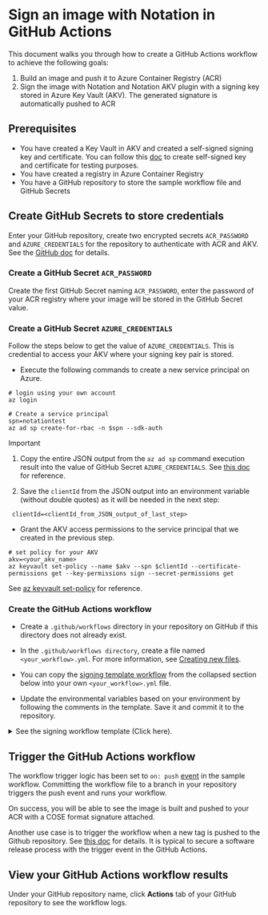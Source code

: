 # Sign an image with Notation in GitHub Actions

This document walks you through how to create a GitHub Actions workflow to achieve the following goals:

1. Build an image and push it to Azure Container Registry (ACR)
2. Sign the image with Notation and Notation AKV plugin with a signing key stored in Azure Key Vault (AKV). The generated signature is automatically pushed to ACR

## Prerequisites

- You have created a Key Vault in AKV and created a self-signed signing key and certificate. You can follow this [doc](https://learn.microsoft.com/en-us/azure/container-registry/container-registry-tutorial-sign-build-push#create-a-self-signed-certificate-azure-cli) to create self-signed key and certificate for testing purposes. 
- You have created a registry in Azure Container Registry
- You have a GitHub repository to store the sample workflow file and GitHub Secrets

## Create GitHub Secrets to store credentials

Enter your GitHub repository, create two encrypted secrets `ACR_PASSWORD` and `AZURE_CREDENTIALS` for the repository to authenticate with ACR and AKV. See the [GitHub doc](https://docs.github.com/en/actions/security-guides/encrypted-secrets#creating-encrypted-secrets-for-a-repository) for details.

### Create a GitHub Secret `ACR_PASSWORD`

Create the first GitHub Secret naming `ACR_PASSWORD`, enter the password of your ACR registry where your image will be stored in the GitHub Secret value.

### Create a GitHub Secret `AZURE_CREDENTIALS`

Follow the steps below to get the value of `AZURE_CREDENTIALS`. This is credential to access your AKV where your signing key pair is stored.

- Execute the following commands to create a new service principal on Azure. 

```
# login using your own account
az login

# Create a service principal
spn=notationtest
az ad sp create-for-rbac -n $spn --sdk-auth
```

> [!IMPORTANT]
> 1. Copy the entire JSON output from the `az ad sp` command execution result into the value of GitHub Secret `AZURE_CREDENTIALS`. See [this doc](https://learn.microsoft.com/en-us/azure/developer/github/connect-from-azure?tabs=azure-portal%2Cwindows#add-the-service-principal-as-a-github-secret) for reference.
>
> 2. Save the `clientId` from the JSON output into an environment variable (without double quotes) as it will be needed in the next step:
>```
>  clientId=<clientId_from_JSON_output_of_last_step>
>```

- Grant the AKV access permissions to the service principal that we created in the previous step.

```
# set policy for your AKV
akv=<your_akv_name>
az keyvault set-policy --name $akv --spn $clientId --certificate-permissions get --key-permissions sign --secret-permissions get
```

See [az keyvault set-policy](https://learn.microsoft.com/en-us/cli/azure/keyvault?view=azure-cli-latest#az-keyvault-set-policy) for reference.

### Create the GitHub Actions workflow

- Create a `.github/workflows` directory in your repository on GitHub if this directory does not already exist.

- In the `.github/workflows directory`, create a file named `<your_workflow>.yml`. For more information, see [Creating new files](https://docs.github.com/en/repositories/working-with-files/managing-files/creating-new-files).

- You can copy the [signing template workflow](https://github.com/notation-playground/notation-integration-with-ACR-and-AKV/blob/template/sign-template.yml) from the collapsed section below into your own `<your_workflow>.yml` file.

- Update the environmental variables based on your environment by following the comments in the template. Save it and commit it to the repository.

<details>

<summary>See the signing workflow template (Click here).</summary>

```yaml
# build and push an OCI artifact to ACR, setup notation and sign the artifact
name: notation-github-actions-sign-template

on:
  push:

env:
  ACR_REGISTRY_NAME: <registry_name_of_your_ACR>        # example: myRegistry.azurecr.io
  ACR_REPO_NAME: <repository_name_of_your_ACR>          # example: myRepo
  ACR_USERNAME: <user_name_of_your_ACR>                 # example: myRegistry
  AKV_NAME: <your_Azure_Key_Vault_Name>                 # example: myAzureKeyVault
  KEY_ID: <key_id_of_your_private_key_to_sign_in_AKV>   # example: https://mynotationakv.vault.azure.net/keys/notationLeafCert/c585b8ad8fc542b28e41e555d9b3a1fd
  NOTATION_EXPERIMENTAL: 1                              # [Optional] when set, use Referrers API in the workflow

jobs:
  notation-sign:
    runs-on: ubuntu-latest
    permissions:
      contents: read
      packages: write
    steps:
      - name: Checkout
        uses: actions/checkout@v3
      - name: prepare
        id: prepare
        # Use `v1` as an example tag, user can pick their own
        run: |
          echo "target_artifact_reference=${{ env.ACR_REGISTRY_NAME }}/${{ env.ACR_REPO_NAME }}:v1" >> "$GITHUB_ENV"
      # Log in to your ACR
      - name: docker login
        uses: azure/docker-login@v1
        with:
          login-server: ${{ env.ACR_REGISTRY_NAME }}
          username: ${{ env.ACR_USERNAME }}
          password: ${{ secrets.ACR_PASSWORD }}
      # Build and push an image to ACR
      # Use `Dockerfile` as an example to build an image
      - name: Build and push
        id: push
        uses: docker/build-push-action@v4
        with:
          push: true
          tags: ${{ env.target_artifact_reference }}
      # Get the manifest digest of the OCI artifact
      - name: Retrieve digest
        run: |
          echo "target_artifact_reference=${{ env.ACR_REGISTRY_NAME }}/${{ env.ACR_REPO_NAME }}@${{ steps.push.outputs.digest }}" >> "$GITHUB_ENV"
      # Log in to Azure in order to access AKV
      - name: Azure login
        uses: Azure/login@v1
        with:
          creds: ${{ secrets.AZURE_CREDENTIALS }}
          allow-no-subscriptions: true
      
      # Install Notation CLI with the default version "1.0.0"
      - name: setup notation
        uses: notaryproject/notation-action/setup@main
      
      # Sign your OCI artifact using private key stored in AKV
      - name: sign OCI artifact using key pair from AKV
        uses: notaryproject/notation-action/sign@main
        with:
          plugin_name: azure-kv
          plugin_url: https://github.com/Azure/notation-azure-kv/releases/download/v1.0.0/notation-azure-kv_1.0.0_linux_amd64.tar.gz
          plugin_checksum: 82d4fee34dfe5e9303e4340d8d7f651da0a89fa8ae03195558f83bb6fa8dd263
          key_id: ${{ env.KEY_ID }}
          target_artifact_reference: ${{ env.target_artifact_reference }}
          signature_format: cose
          plugin_config: |-
            ca_certs=.github/cert-bundle/cert-bundle.crt
            self_signed=false
          # if using self-signed certificate from AKV, then the plugin_config should be:
          # plugin_config: |-
          #   self_signed=true
          allow_referrers_api: 'true'
```

</details>

## Trigger the GitHub Actions workflow

The workflow trigger logic has been set to `on: push` [event](https://docs.github.com/en/actions/using-workflows/triggering-a-workflow#using-events-to-trigger-workflows) in the sample workflow. Committing the workflow file to a branch in your repository triggers the push event and runs your workflow.

On success, you will be able to see the image is built and pushed to your ACR with a COSE format signature attached.

Another use case is to trigger the workflow when a new tag is pushed to the Github repository. See [this doc](https://docs.github.com/en/actions/using-workflows/triggering-a-workflow#example-excluding-branches-and-tags) for details. It is typical to secure a software release process with the trigger event in the GitHub Actions.

## View your GitHub Actions workflow results

Under your GitHub repository name, click **Actions** tab of your GitHub repository to see the workflow logs.
